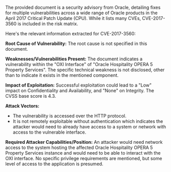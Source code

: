 The provided document is a security advisory from Oracle, detailing fixes for multiple vulnerabilities across a wide range of Oracle products in the April 2017 Critical Patch Update (CPU). While it lists many CVEs, CVE-2017-3560 is included in the risk matrix.

Here's the relevant information extracted for CVE-2017-3560:

**Root Cause of Vulnerability:**
The root cause is not specified in this document.

**Weaknesses/Vulnerabilities Present:**
The document indicates a vulnerability within the "OXI Interface" of "Oracle Hospitality OPERA 5 Property Services". The specific technical weakness is not disclosed, other than to indicate it exists in the mentioned component.

**Impact of Exploitation:**
Successful exploitation could lead to a "Low" impact on Confidentiality and Availability, and "None" on Integrity. The CVSS base score is 4.3.

**Attack Vectors:**
- The vulnerability is accessed over the HTTP protocol.
- It is not remotely exploitable without authentication which indicates the attacker would need to already have access to a system or network with access to the vulnerable interface.

**Required Attacker Capabilities/Position:**
An attacker would need network access to the system hosting the affected Oracle Hospitality OPERA 5 Property Services instance and would need to be able to interact with the OXI interface. No specific privilege requirements are mentioned, but some level of access to the application is presumed.